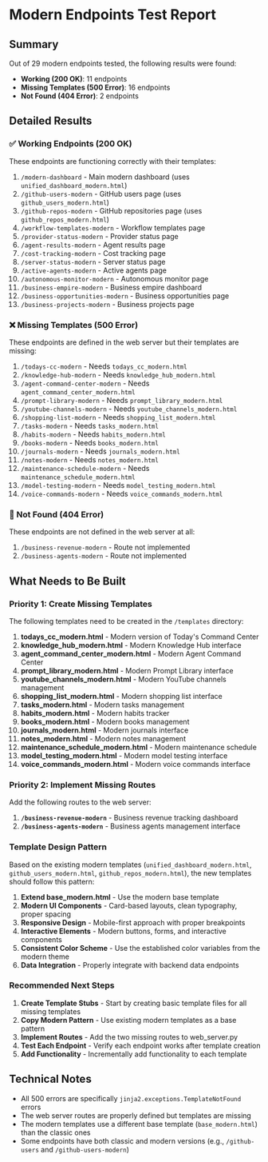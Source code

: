 # Modern Endpoints Test Report

## Summary

Out of 29 modern endpoints tested, the following results were found:
- **Working (200 OK)**: 11 endpoints
- **Missing Templates (500 Error)**: 16 endpoints  
- **Not Found (404 Error)**: 2 endpoints

## Detailed Results

### ✅ Working Endpoints (200 OK)

These endpoints are functioning correctly with their templates:

1. `/modern-dashboard` - Main modern dashboard (uses `unified_dashboard_modern.html`)
2. `/github-users-modern` - GitHub users page (uses `github_users_modern.html`)
3. `/github-repos-modern` - GitHub repositories page (uses `github_repos_modern.html`)
4. `/workflow-templates-modern` - Workflow templates page
5. `/provider-status-modern` - Provider status page
6. `/agent-results-modern` - Agent results page
7. `/cost-tracking-modern` - Cost tracking page
8. `/server-status-modern` - Server status page
9. `/active-agents-modern` - Active agents page
10. `/autonomous-monitor-modern` - Autonomous monitor page
11. `/business-empire-modern` - Business empire dashboard
12. `/business-opportunities-modern` - Business opportunities page
13. `/business-projects-modern` - Business projects page

### ❌ Missing Templates (500 Error)

These endpoints are defined in the web server but their templates are missing:

1. `/todays-cc-modern` - Needs `todays_cc_modern.html`
2. `/knowledge-hub-modern` - Needs `knowledge_hub_modern.html`
3. `/agent-command-center-modern` - Needs `agent_command_center_modern.html`
4. `/prompt-library-modern` - Needs `prompt_library_modern.html`
5. `/youtube-channels-modern` - Needs `youtube_channels_modern.html`
6. `/shopping-list-modern` - Needs `shopping_list_modern.html`
7. `/tasks-modern` - Needs `tasks_modern.html`
8. `/habits-modern` - Needs `habits_modern.html`
9. `/books-modern` - Needs `books_modern.html`
10. `/journals-modern` - Needs `journals_modern.html`
11. `/notes-modern` - Needs `notes_modern.html`
12. `/maintenance-schedule-modern` - Needs `maintenance_schedule_modern.html`
13. `/model-testing-modern` - Needs `model_testing_modern.html`
14. `/voice-commands-modern` - Needs `voice_commands_modern.html`

### 🚫 Not Found (404 Error)

These endpoints are not defined in the web server at all:

1. `/business-revenue-modern` - Route not implemented
2. `/business-agents-modern` - Route not implemented

## What Needs to Be Built

### Priority 1: Create Missing Templates

The following templates need to be created in the `/templates` directory:

1. **todays_cc_modern.html** - Modern version of Today's Command Center
2. **knowledge_hub_modern.html** - Modern Knowledge Hub interface
3. **agent_command_center_modern.html** - Modern Agent Command Center
4. **prompt_library_modern.html** - Modern Prompt Library interface
5. **youtube_channels_modern.html** - Modern YouTube channels management
6. **shopping_list_modern.html** - Modern shopping list interface
7. **tasks_modern.html** - Modern tasks management
8. **habits_modern.html** - Modern habits tracker
9. **books_modern.html** - Modern books management
10. **journals_modern.html** - Modern journals interface
11. **notes_modern.html** - Modern notes management
12. **maintenance_schedule_modern.html** - Modern maintenance schedule
13. **model_testing_modern.html** - Modern model testing interface
14. **voice_commands_modern.html** - Modern voice commands interface

### Priority 2: Implement Missing Routes

Add the following routes to the web server:

1. **`/business-revenue-modern`** - Business revenue tracking dashboard
2. **`/business-agents-modern`** - Business agents management interface

### Template Design Pattern

Based on the existing modern templates (`unified_dashboard_modern.html`, `github_users_modern.html`, `github_repos_modern.html`), the new templates should follow this pattern:

1. **Extend base_modern.html** - Use the modern base template
2. **Modern UI Components** - Card-based layouts, clean typography, proper spacing
3. **Responsive Design** - Mobile-first approach with proper breakpoints
4. **Interactive Elements** - Modern buttons, forms, and interactive components
5. **Consistent Color Scheme** - Use the established color variables from the modern theme
6. **Data Integration** - Properly integrate with backend data endpoints

### Recommended Next Steps

1. **Create Template Stubs** - Start by creating basic template files for all missing templates
2. **Copy Modern Pattern** - Use existing modern templates as a base pattern
3. **Implement Routes** - Add the two missing routes to web_server.py
4. **Test Each Endpoint** - Verify each endpoint works after template creation
5. **Add Functionality** - Incrementally add functionality to each template

## Technical Notes

- All 500 errors are specifically `jinja2.exceptions.TemplateNotFound` errors
- The web server routes are properly defined but templates are missing
- The modern templates use a different base template (`base_modern.html`) than the classic ones
- Some endpoints have both classic and modern versions (e.g., `/github-users` and `/github-users-modern`)